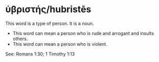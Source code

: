 # ὑβριστής/hubristēs
This word is a type of person. It is a noun.
* This word can mean a person who is rude and arrogant and insults others.
* This word can mean a person who is violent.

See: Romans 1:30; 1 Timothy 1:13
